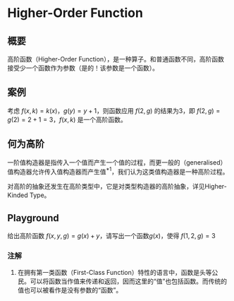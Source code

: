 # Higher-Order Function

## 概要

高阶函数（Higher-Order Function），是一种算子。和普通函数不同，高阶函数接受少一个函数作为参数（是的！该参数是一个函数）。

## 案例

考虑 $f(x,k)=k(x)$，$g(y)=y+1$，则函数应用 $f(2,g)$ 的结果为3，即 $f(2,g)=g(2)=2+1=3$，$f(x,k)$ 是一个高阶函数。

## 何为高阶

一阶值构造器是指传入一个值而产生一个值的过程，而更一般的（generalised）值构造器允许传入值构造器而产生值$^{*1}$，我们认为这类值构造器是一种高阶过程。

对高阶的抽象还发生在高阶类型中，它是对类型构造器的高阶抽象，详见Higher-Kinded Type。

## Playground

给出高阶函数 $f(x,y,g)=g(x)+y$，请写出一个函数$g(x)$，使得 $f(1,2,g)=3$

### 注解

1. 在拥有第一类函数（First-Class Function）特性的语言中，函数是头等公民。可以将函数当作值来传递和返回，因而这里的“值”也包括函数。而传统的值也可以被看作是没有参数的“函数”。

